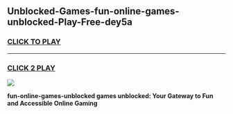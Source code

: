 
## Unblocked-Games-fun-online-games-unblocked-Play-Free-dey5a
<h3>
<a href="https://premium76.site?title=fun-online-games-unblocked&ref=20A">CLICK TO PLAY</a></h3>
<hr>

<h3>
<a href="https://premium76.site?title=fun-online-games-unblocked&ref=20A">CLICK 2 PLAY</a>
  
</h3>

<a href="https://premium76.site?title=fun-online-games-unblocked&ref=20A"><img src="https://clearcache.store/games.png"></a>


**fun-online-games-unblocked games unblocked: Your Gateway to Fun and Accessible Online Gaming**
